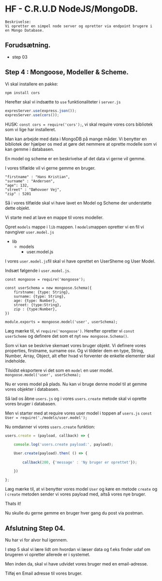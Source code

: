# HF - C.R.U.D NodeJS/MongoDB.

```
Beskrivelse: 
Vi opretter en simpel node server og opretter via endpoint brugere i en Mongo Database.
```

## Forudsætning.

* step 03

## Step 4 : Mongoose, Modeller & Scheme.

Vi skal installere en pakke:
```
npm install cors
```

Herefter skal vi indsætte to `use` funktionaliteter i `server.js`

```JavaScript 
expresServer.use(express.json());
expresServer.use(cors());
```

HUSK: ``const cors = require('cors');``, vi skal require vores cors bibliotek som vi lige har installeret.


Man kan arbejde med data i MongoDB på mange måder. Vi benytter en bibliotek der hjælper os med at gøre det nemmere at oprette modelle som vi kan gemme i databasen.

En model og scheme er en beskrivelse af det data vi gerne vil gemme.

I vores tilfælde vil vi gerne gemme en bruger.

```
"firstname" : "Hans Kristian",
"surname" : "Andersen",
"age": 132,
"street" : "Dæhovoer Vej",
"zip" : 5201 
```

Så i vores tilfælde skal vi have lavet en Model og Scheme der understøtte dette objekt.

Vi starte med at lave en mappe til vores modeller.

Opret `models` mappe i `lib` mappen. I `models`mappen opretter vi en fil vi navngiver `user.model.js`

* lib
    * models
        * user.model.js

I vores `user.model.js`fil skal vi have oprettet en UserSheme og User Model.

Indsæt følgende i `user.model.js`.
```
const mongoose = require('mongoose');

const userSchema = new mongoose.Schema({
    firstname: {type: String},
    surname: {type: String},
    age: {type: Number},
    street: {type:String},
    zip : {type:Number},
})

module.exports = mongoose.model('user', userSchema);
```
Læg mærke til, vi `require('mongoose')`. Herefter opretter vi `const userScheme` og definere det som et nyt `new mongoose.Schema()`.

Som vi kan se beskrive skemaet vores bruger objekt. Vi definere vores properties, firstname, surname osv. Og vi tildeler dem en type, String, Number, Array, Object, alt efter hvad vi forventer de enkelte elementer skal indeholde.

Tilsidst eksportere vi det som en `model` en user model.
``mongoose.model('user', userSchema);``

Nu er vores model på plads. Nu kan vi bruge denne model til at gemme vores objekter i databasen.

Så lad os åbne `users.js` og i vores `users.create` metode skal vi oprette vores bruger i databasen.

Men vi starter med at require vores user model i toppen af `users.js`
`const User = require('./models/user.model');`

Nu omdanner vi vores `users.create` funktion:

```JavaScript
users.create = (payload, callback) => {

    console.log('users.create payload:', payload);

    User.create(payload).then( () => {
  
        callback(200, {'message' : 'Ny bruger er oprettet'});

    })

};
```

Læg mærke til, at vi benytter vores model `User` og køre en metode `create` og i `create` metoden sender vi vores payload med, altså vores nye bruger.

Thats it! 

Nu skulle du gerne gemme en bruger hver gang du post via postman.

## Afslutning Step 04.

Nu har vi for alvor hul igennem.

I step 5 skal vi lære lidt om hvordan vi læser data og f.eks finder udaf om brugeren vi opretter allerede er i systemet.

Men inden da, skal vi have udvidet vores bruger med en email-adresse.

Tilføj en Email adresse til vores bruger.